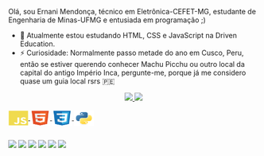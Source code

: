 Olá, sou Ernani Mendonça, técnico em Eletrônica-CEFET-MG, estudante de Engenharia de Minas-UFMG e entusiada em programação ;)

- 🔋 Atualmente estou estudando HTML, CSS e JavaScript na Driven Education.
- ⚡ Curiosidade: Normalmente passo metade do ano em Cusco, Peru, então se estiver querendo conhecer Machu Picchu ou outro local da capital do antigo Império Inca, pergunte-me, porque já me considero quase um guia local rsrs 🇵🇪

<div align="center">
  <a href="https://github.com/ernanimendonca">
  <img height="180em" src="https://github-readme-stats.vercel.app/api?username=ernanimendonca&show_icons=true&theme=dark&include_all_commits=true&count_private=true"/>
  <img height="180em" src="https://github-readme-stats.vercel.app/api/top-langs/?username=ernanimendonca&layout=compact&langs_count=7&theme=dark"/>
</div>
  
  
<div style="display: inline_block"><br>
  <img align="center" alt="Rafa-Js" height="30" width="40" src="https://raw.githubusercontent.com/devicons/devicon/master/icons/javascript/javascript-plain.svg">
  <img align="center" alt="Rafa-HTML" height="30" width="40" src="https://raw.githubusercontent.com/devicons/devicon/master/icons/html5/html5-original.svg">
  <img align="center" alt="Rafa-CSS" height="30" width="40" src="https://raw.githubusercontent.com/devicons/devicon/master/icons/css3/css3-original.svg">
  <img align="center" alt="Rafa-Python" height="30" width="40" src="https://raw.githubusercontent.com/devicons/devicon/master/icons/python/python-original.svg">

  ##
 
<div> 
  
 <a href = "https://www.linkedin.com/in/ernani-mendon%C3%A7a-1032aa11a/"><img src="	https://img.shields.io/badge/LinkedIn-0077B5?style=for-the-badge&logo=linkedin&logoColor=white" target="_blank"></a>
   <a href = "mailto:ernanimendoncacefet@gmail.com"><img src="https://img.shields.io/badge/-Gmail-%23333?style=for-the-badge&logo=gmail&logoColor=white" target="_blank"></a>
   <a href = "https://www.facebook.com/ernanimendoncaelt"><img src="https://img.shields.io/badge/Facebook-1877F2?style=for-the-badge&logo=facebook&logoColor=white" target="_blank"></a>
     <a href = "https://twitter.com/MendoncaErnani"><img src="https://img.shields.io/badge/Twitter-1DA1F2?style=for-the-badge&logo=twitter&logoColor=white" target="_blank"></a>
     <a href = ""><img src="https://img.shields.io/badge/Bitcoin-000000?style=for-the-badge&logo=bitcoin&logoColor=white" target="_blank"></a>
       <a href = "https://api.whatsapp.com/send?phone=5531994566036"><img src="https://img.shields.io/badge/WhatsApp-25D366?style=for-the-badge&logo=whatsapp&logoColor=white" target="_blank"></a>

</div>
